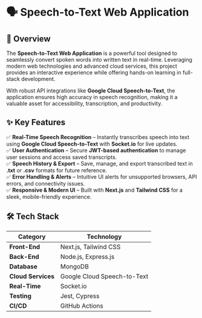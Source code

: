 # 🗣️ Speech-to-Text Web Application

## 🚀 Overview
The **Speech-to-Text Web Application** is a powerful tool designed to seamlessly convert spoken words into written text in real-time. Leveraging modern web technologies and advanced cloud services, this project provides an interactive experience while offering hands-on learning in full-stack development. 

With robust API integrations like **Google Cloud Speech-to-Text**, the application ensures high accuracy in speech recognition, making it a valuable asset for accessibility, transcription, and productivity.

## ✨ Key Features

✅ **Real-Time Speech Recognition** – Instantly transcribes speech into text using **Google Cloud Speech-to-Text** with **Socket.io** for live updates.  
✅ **User Authentication** – Secure **JWT-based authentication** to manage user sessions and access saved transcripts.  
✅ **Speech History & Export** – Save, manage, and export transcribed text in **.txt** or **.csv** formats for future reference.  
✅ **Error Handling & Alerts** – Intuitive UI alerts for unsupported browsers, API errors, and connectivity issues.  
✅ **Responsive & Modern UI** – Built with **Next.js** and **Tailwind CSS** for a sleek, mobile-friendly experience.  

## 🛠️ Tech Stack
| **Category**       | **Technology**                 |
|-------------------|-----------------------------|
| **Front-End**     | Next.js, Tailwind CSS       |
| **Back-End**      | Node.js, Express.js         |
| **Database**      | MongoDB                     |
| **Cloud Services**| Google Cloud Speech-to-Text |
| **Real-Time**     | Socket.io                   |
| **Testing**       | Jest, Cypress               |
| **CI/CD**        | GitHub Actions              |